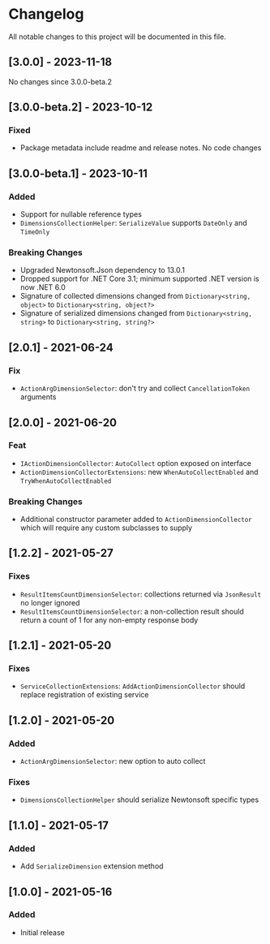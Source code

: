 # Changelog

All notable changes to this project will be documented in this file.

## [3.0.0] - 2023-11-18

No changes since 3.0.0-beta.2

## [3.0.0-beta.2] - 2023-10-12

### Fixed

- Package metadata include readme and release notes. No code changes

## [3.0.0-beta.1] - 2023-10-11

### Added

- Support for nullable reference types
- `DimensionsCollectionHelper`: `SerializeValue` supports `DateOnly` and `TimeOnly`

### Breaking Changes

- Upgraded Newtonsoft.Json dependency to 13.0.1
- Dropped support for .NET Core 3.1; minimum supported .NET version is now .NET 6.0
- Signature of collected dimensions changed from `Dictionary<string, object>` to `Dictionary<string, object?>`
- Signature of serialized dimensions changed from `Dictionary<string, string>` to `Dictionary<string, string?>`

## [2.0.1] - 2021-06-24

### Fix

- `ActionArgDimensionSelector`: don't try and collect `CancellationToken` arguments

## [2.0.0] - 2021-06-20

### Feat

- `IActionDimensionCollector`: `AutoCollect` option exposed on interface
- `ActionDimensionCollectorExtensions`: new `WhenAutoCollectEnabled` and `TryWhenAutoCollectEnabled`

### Breaking Changes

- Additional constructor parameter added to `ActionDimensionCollector` which will require any custom subclasses to supply

## [1.2.2] - 2021-05-27

### Fixes

- `ResultItemsCountDimensionSelector`: collections returned via `JsonResult` no longer ignored
- `ResultItemsCountDimensionSelector`: a non-collection result should return a count of 1 for any non-empty response body

## [1.2.1] - 2021-05-20

### Fixes

- `ServiceCollectionExtensions`: `AddActionDimensionCollector` should replace registration of existing service

## [1.2.0] - 2021-05-20

### Added

- `ActionArgDimensionSelector`: new option to auto collect

### Fixes

- `DimensionsCollectionHelper` should serialize Newtonsoft specific types

## [1.1.0] - 2021-05-17

### Added

- Add `SerializeDimension` extension method

## [1.0.0] - 2021-05-16

### Added

- Initial release
